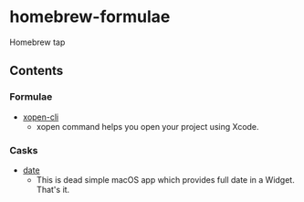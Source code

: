 # homebrew-formulae

Homebrew tap

## Contents

### Formulae 

- [xopen-cli](https://github.com/griffin-stewie/xopen-cli)
    - xopen command helps you open your project using Xcode.

### Casks

- [date](https://github.com/griffin-stewie/Date)
    - This is dead simple macOS app which provides full date in a Widget. That's it.